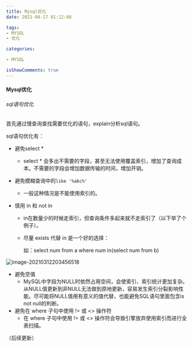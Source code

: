 ```yaml
---
title: Mysql优化
date: 2021-04-17 01:12:08

tags:
- MYSQL
- 优化

categories:

- MYSQL

isShowComments: true
---
```


#### Mysql优化

###### sql语句优化

首先通过慢查询查找需要优化的语句，explain分析sql语句。

sql语句优化有：

- 避免select *

    - select * 会多出不需要的字段，甚至无法使用覆盖索引，增加了查询成本。不需要的字段会增加数据传输的时间，增加开销。

- 避免模糊查询中的`like '%abc%'`

    - 一般这种情况是不能使用索引的。

- 慎用 in 和 not in

    - in在数量少的时候走索引，但查询条件多起来就不走索引了（以下举了个例子）。

    - 尽量 exists 代替 in 是一个好的选择：

      如：select num from a where num in(select num from b)

![image-20210312203456518](https://markdown-1301775995.cos.ap-nanjing.myqcloud.com/image-20210312203456518.png)

- 避免空值
    - MySQL中字段为NULL时依然占用空间，会使索引、索引统计更加复杂。从NULL值更新到非NULL无法做到原地更新，容易发生索引分裂影响性能。尽可能将NULL值用有意义的值代替，也能避免SQL语句里面包含is not null的判断。
- 避免在 where 子句中使用 != 或 <> 操作符
    - 在 where 子句中使用 != 或 <> 操作符会导致引擎放弃使用索引而进行全表扫描。

（后续更新）
